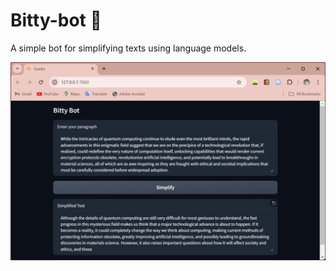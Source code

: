 # Bitty-bot 🤖
A simple bot for simplifying texts using language models. 

![bitty-bot_GUI.png](screenshots\bitty-bot_GUI.png)